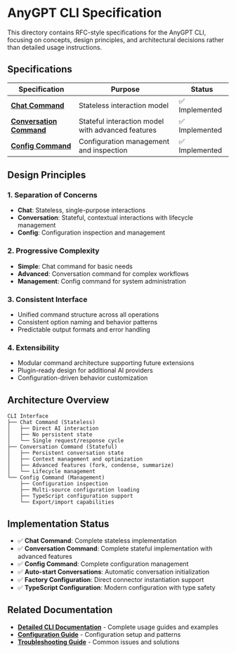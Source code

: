 # AnyGPT CLI Specification

This directory contains RFC-style specifications for the AnyGPT CLI, focusing on concepts, design principles, and architectural decisions rather than detailed usage instructions.

## Specifications

| Specification | Purpose | Status |
|---------------|---------|--------|
| **[Chat Command](./chat.md)** | Stateless interaction model | ✅ Implemented |
| **[Conversation Command](./conversation.md)** | Stateful interaction model with advanced features | ✅ Implemented |
| **[Config Command](./config.md)** | Configuration management and inspection | ✅ Implemented |

## Design Principles

### 1. Separation of Concerns
- **Chat**: Stateless, single-purpose interactions
- **Conversation**: Stateful, contextual interactions with lifecycle management
- **Config**: Configuration inspection and management

### 2. Progressive Complexity
- **Simple**: Chat command for basic needs
- **Advanced**: Conversation command for complex workflows
- **Management**: Config command for system administration

### 3. Consistent Interface
- Unified command structure across all operations
- Consistent option naming and behavior patterns
- Predictable output formats and error handling

### 4. Extensibility
- Modular command architecture supporting future extensions
- Plugin-ready design for additional AI providers
- Configuration-driven behavior customization

## Architecture Overview

```
CLI Interface
├── Chat Command (Stateless)
│   ├── Direct AI interaction
│   ├── No persistent state
│   └── Single request/response cycle
├── Conversation Command (Stateful)
│   ├── Persistent conversation state
│   ├── Context management and optimization
│   ├── Advanced features (fork, condense, summarize)
│   └── Lifecycle management
└── Config Command (Management)
    ├── Configuration inspection
    ├── Multi-source configuration loading
    ├── TypeScript configuration support
    └── Export/import capabilities
```

## Implementation Status

- ✅ **Chat Command**: Complete stateless implementation
- ✅ **Conversation Command**: Complete stateful implementation with advanced features
- ✅ **Config Command**: Complete configuration management
- ✅ **Auto-start Conversations**: Automatic conversation initialization
- ✅ **Factory Configuration**: Direct connector instantiation support
- ✅ **TypeScript Configuration**: Modern configuration with type safety

## Related Documentation

- **[Detailed CLI Documentation](../../../packages/cli/docs/README.md)** - Complete usage guides and examples
- **[Configuration Guide](../../configuration.md)** - Configuration setup and patterns
- **[Troubleshooting Guide](../../troubleshooting.md)** - Common issues and solutions
